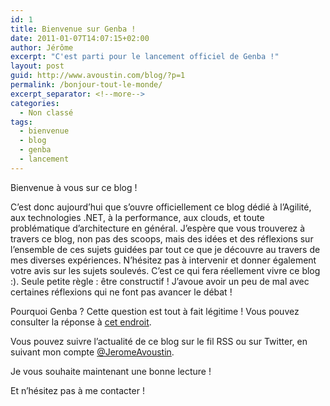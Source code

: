 ```yaml
---
id: 1
title: Bienvenue sur Genba !
date: 2011-01-07T14:07:15+02:00
author: Jérôme
excerpt: "C'est parti pour le lancement officiel de Genba !"
layout: post
guid: http://www.avoustin.com/blog/?p=1
permalink: /bonjour-tout-le-monde/
excerpt_separator: <!--more-->
categories:
  - Non classé
tags:
  - bienvenue
  - blog
  - genba
  - lancement
---
```


Bienvenue à vous sur ce blog !

C&rsquo;est donc aujourd&rsquo;hui que s&rsquo;ouvre officiellement ce blog dédié à l&rsquo;Agilité, aux technologies .NET, à la performance, aux clouds, et toute problématique d&rsquo;architecture en général. J&rsquo;espère que vous trouverez à travers ce blog, non pas des scoops, mais des idées et des réflexions sur l&rsquo;ensemble de ces sujets guidées par tout ce que je découvre au travers de mes diverses expériences. N&rsquo;hésitez pas à intervenir et donner également votre avis sur les sujets soulevés. C&rsquo;est ce qui fera réellement vivre ce blog :). Seule petite règle : être constructif ! J&rsquo;avoue avoir un peu de mal avec certaines réflexions qui ne font pas avancer le débat !

Pourquoi Genba ? Cette question est tout à fait légitime ! Vous pouvez consulter la réponse à <a title="A propos de Genba" href="{{ site.baseurl }}/a-propos-de-genba" target="_self">cet endroit</a>.

Vous pouvez suivre l&rsquo;actualité de ce blog sur le fil RSS ou sur Twitter, en suivant mon compte <a title="Twitter" href="http://twitter.com/#!/JeromeAvoustin" target="_blank">@JeromeAvoustin</a>.

Je vous souhaite maintenant une bonne lecture !

Et n&rsquo;hésitez pas à me contacter !

